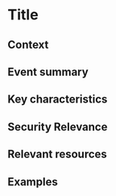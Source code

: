 # Title

## Context


## Event summary



## Key characteristics



## Security Relevance



## Relevant resources



## Examples

```json

```
